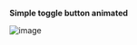 **Simple toggle button animated**

![image](https://github.com/semihdursungul/front-end-source-codes/assets/114025283/f1d25bb8-28c5-4fb1-95b5-38c87d77fe34)

